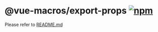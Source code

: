 # @vue-macros/export-props [![npm](https://img.shields.io/npm/v/@vue-macros/export-props.svg)](https://npmjs.com/package/@vue-macros/export-props)

Please refer to [README.md](https://github.com/sxzz/unplugin-vue-macros#readme)
